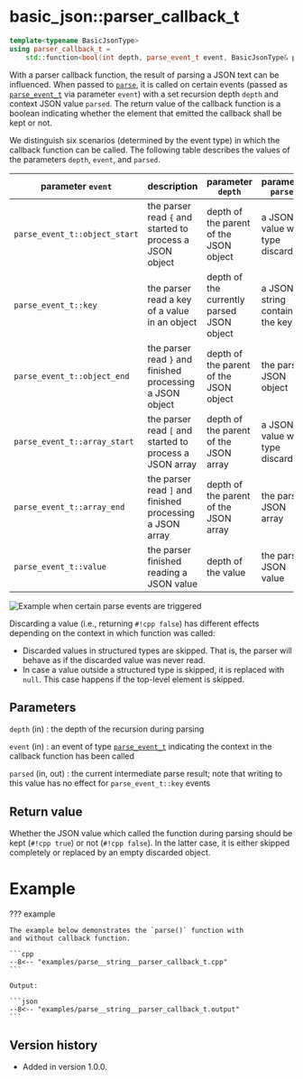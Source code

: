 # basic_json::parser_callback_t

```cpp
template<typename BasicJsonType>
using parser_callback_t =
    std::function<bool(int depth, parse_event_t event, BasicJsonType& parsed)>;
```

With a parser callback function, the result of parsing a JSON text can be
influenced. When passed to [`parse`](parse.md), it is called on certain events
(passed as [`parse_event_t`](parse_event_t.md) via parameter `event`) with a set recursion
depth `depth` and context JSON value `parsed`. The return value of the
callback function is a boolean indicating whether the element that emitted
the callback shall be kept or not.

We distinguish six scenarios (determined by the event type) in which the
callback function can be called. The following table describes the values
of the parameters `depth`, `event`, and `parsed`.

parameter `event` | description | parameter `depth` | parameter `parsed`
------------------ | ----------- | ------------------ | -------------------
`parse_event_t::object_start` | the parser read `{` and started to process a JSON object | depth of the parent of the JSON object | a JSON value with type discarded
`parse_event_t::key` | the parser read a key of a value in an object | depth of the currently parsed JSON object | a JSON string containing the key
`parse_event_t::object_end` | the parser read `}` and finished processing a JSON object | depth of the parent of the JSON object | the parsed JSON object
`parse_event_t::array_start` | the parser read `[` and started to process a JSON array | depth of the parent of the JSON array | a JSON value with type discarded
`parse_event_t::array_end` | the parser read `]` and finished processing a JSON array | depth of the parent of the JSON array | the parsed JSON array
`parse_event_t::value` | the parser finished reading a JSON value | depth of the value | the parsed JSON value

![Example when certain parse events are triggered](../../images/callback_events.png)

Discarding a value (i.e., returning `#!cpp false`) has different effects
depending on the context in which function was called:

- Discarded values in structured types are skipped. That is, the parser
  will behave as if the discarded value was never read.
- In case a value outside a structured type is skipped, it is replaced
  with `null`. This case happens if the top-level element is skipped.

## Parameters

`depth` (in)
:   the depth of the recursion during parsing

`event` (in)
:   an event of type [`parse_event_t`](parse_event_t.md) indicating the context in
    the callback function has been called

`parsed` (in, out)
:    the current intermediate parse result; note that
     writing to this value has no effect for `parse_event_t::key` events

## Return value

Whether the JSON value which called the function during parsing
should be kept (`#!cpp true`) or not (`#!cpp false`). In the latter case, it is either
skipped completely or replaced by an empty discarded object.

# Example

??? example

    The example below demonstrates the `parse()` function with
    and without callback function.

    ```cpp
    --8<-- "examples/parse__string__parser_callback_t.cpp"
    ```
    
    Output:
    
    ```json
    --8<-- "examples/parse__string__parser_callback_t.output"
    ```

## Version history

- Added in version 1.0.0.
